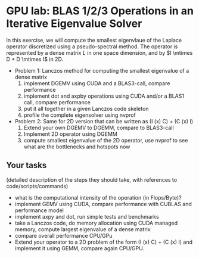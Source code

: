 # GPU lab: BLAS 1/2/3 Operations in an Iterative Eigenvalue Solver

In this exercise, we will compute the smallest eigenvlaue of the Laplace operator discretized using
a pseudo-spectral method. The operator is represented by a dense matrix $L$ in one space dimension,
and by $I \mtimes D + D \mtimes I$ in 2D.

- Problem 1: Lanczos method for computing the smallest eigenvalue of a dense matrix
    1. implement DGEMV using CUDA and a BLAS3-call, compare performance
    2. implement dot and axpby operations using CUDA and/or a BLAS1 call, compare performance
    3. put it all together in a given Lanczos code skeleton
    4. profile the complete eigensolver using nvprof
- Problem 2: Same for 2D version that can be written as (I (x) C) + (C (x) I)
    1. Extend your own DGEMV to DGEMM, compare to BLAS3-call
    2. Implement 2D operator using DGEMM
    3. compute smallest eigenvalue of the 2D operator, use nvprof to see what are the bottlenecks and hotspots now

## Your tasks

(detailed description of the steps they should take, with references to code/scripts/commands)

- what is the computational intensity of the operation (in Flops/Byte)?
- implement GEMV using CUDA, compare performance with CUBLAS and performance model
- implement axpy and dot, run simple tests and benchmarks
- take a Lanczos code, do memory allocation using CUDA managed memory, compute largest eigenvalue of a dense matrix
- compare overall performance CPU/GPu
- Extend your operator to a 2D problem of the form (I (x) C) + (C (x) I) and implement it using GEMM, compare again CPU/GPU.

